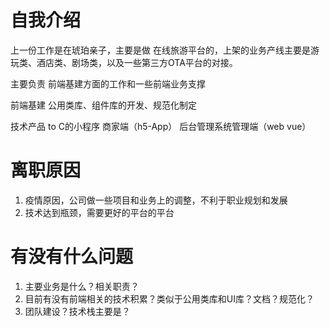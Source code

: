 # 自我介绍

上一份工作是在琥珀亲子，主要是做 在线旅游平台的，上架的业务产线主要是游玩类、酒店类、剧场类，以及一些第三方OTA平台的对接。

主要负责
前端基建方面的工作和一些前端业务支撑

前端基建
公用类库、组件库的开发、规范化制定

技术产品
to C的小程序 商家端（h5-App） 后台管理系统管理端（web vue）

# 离职原因

1. 疫情原因，公司做一些项目和业务上的调整，不利于职业规划和发展
2. 技术达到瓶颈，需要更好的平台的平台

# 有没有什么问题

1. 主要业务是什么？相关职责？
2. 目前有没有前端相关的技术积累？类似于公用类库和UI库？文档？规范化？
3. 团队建设？技术栈主要是？
